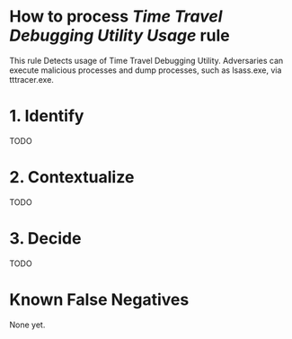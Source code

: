 # How to process *Time Travel Debugging Utility Usage* rule
This rule Detects usage of Time Travel Debugging Utility. Adversaries can execute malicious processes and dump processes, such as lsass.exe, via tttracer.exe.

# 1. Identify
TODO

# 2. Contextualize
TODO

# 3. Decide
TODO

# Known False Negatives
None yet.
